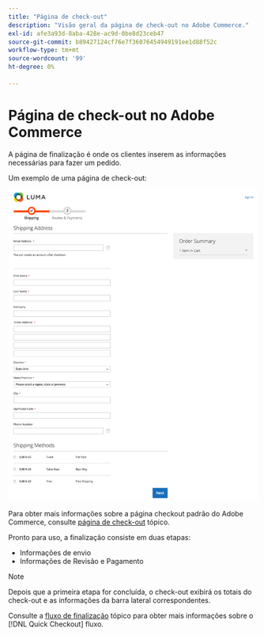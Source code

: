 ```yaml
---
title: "Página de check-out"
description: "Visão geral da página de check-out no Adobe Commerce."
exl-id: afe3a93d-8aba-428e-ac9d-0be8d23ceb47
source-git-commit: b89427124cf76e7f36076454949191ee1d88f52c
workflow-type: tm+mt
source-wordcount: '99'
ht-degree: 0%

---
```


# Página de check-out no Adobe Commerce

A página de finalização é onde os clientes inserem as informações necessárias para fazer um pedido.

Um exemplo de uma página de check-out:

![Página de check-out](assets/checkout-page.png)

Para obter mais informações sobre a página checkout padrão do Adobe Commerce, consulte [página de check-out](https://docs.magento.com/user-guide/quick-tour/checkout-page.html) tópico.

Pronto para uso, a finalização consiste em duas etapas:

- Informações de envio
- Informações de Revisão e Pagamento

>[!NOTE]
>
> Depois que a primeira etapa for concluída, o check-out exibirá os totais do check-out e as informações da barra lateral correspondentes.

Consulte a [fluxo de finalização](../quick-checkout/checkout-flow.md) tópico para obter mais informações sobre o [!DNL Quick Checkout] fluxo.
